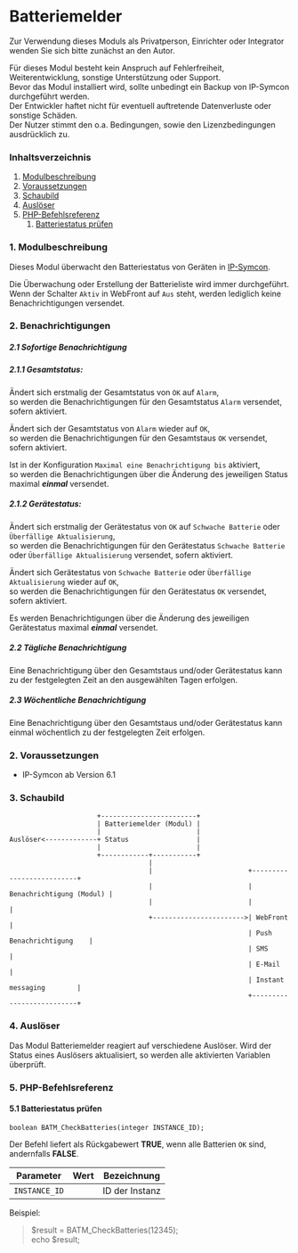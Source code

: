 # Batteriemelder

Zur Verwendung dieses Moduls als Privatperson, Einrichter oder Integrator wenden Sie sich bitte zunächst an den Autor.

Für dieses Modul besteht kein Anspruch auf Fehlerfreiheit, Weiterentwicklung, sonstige Unterstützung oder Support.  
Bevor das Modul installiert wird, sollte unbedingt ein Backup von IP-Symcon durchgeführt werden.  
Der Entwickler haftet nicht für eventuell auftretende Datenverluste oder sonstige Schäden.  
Der Nutzer stimmt den o.a. Bedingungen, sowie den Lizenzbedingungen ausdrücklich zu.


### Inhaltsverzeichnis

1. [Modulbeschreibung](#1-modulbeschreibung)
2. [Voraussetzungen](#2-voraussetzungen)
3. [Schaubild](#3-schaubild)
4. [Auslöser](#4-auslöser)
5. [PHP-Befehlsreferenz](#6-php-befehlsreferenz)
   1. [Batteriestatus prüfen](#51-batteriestatus-prüfen)

### 1. Modulbeschreibung

Dieses Modul überwacht den Batteriestatus von Geräten in [IP-Symcon](https://www.symcon.de).

Die Überwachung oder Erstellung der Batterieliste wird immer durchgeführt.  
Wenn der Schalter `Aktiv` in WebFront auf `Aus` steht, werden lediglich keine Benachrichtigungen versendet.  

### 2. Benachrichtigungen

##### 2.1 Sofortige Benachrichtigung

##### 2.1.1 Gesamtstatus:
 
Ändert sich erstmalig der Gesamtstatus von `OK` auf `Alarm`,  
so werden die Benachrichtigungen für den Gesamtstatus `Alarm` versendet, sofern aktiviert.  

Ändert sich der Gesamtstatus von `Alarm` wieder auf `OK`,  
so werden die Benachrichtigungen für den Gesamtstaus `OK` versendet, sofern aktiviert.

Ist in der Konfiguration `Maximal eine Benachrichtigung bis` aktiviert,  
so werden die Benachrichtigungen über die Änderung des jeweiligen Status maximal ***einmal*** versendet.

##### 2.1.2 Gerätestatus:

Ändert sich erstmalig der Gerätestatus von `OK` auf `Schwache Batterie` oder `Überfällige Aktualisierung`,  
so werden die Benachrichtigungen für den Gerätestatus `Schwache Batterie` oder `Überfällige Aktualisierung` versendet, sofern aktiviert.

Ändert sich Gerätestatus von `Schwache Batterie` oder `Überfällige Aktualisierung` wieder auf `OK`,  
so werden die Benachrichtigungen für den Gerätestatus `OK` versendet, sofern aktiviert.

Es werden Benachrichtigungen über die Änderung des jeweiligen Gerätestatus maximal ***einmal*** versendet.

#####  2.2 Tägliche Benachrichtigung

Eine Benachrichtigung über den Gesamtstaus und/oder Gerätestatus kann zu der festgelegten Zeit an den ausgewählten Tagen erfolgen. 

#####  2.3 Wöchentliche Benachrichtigung

Eine Benachrichtigung über den Gesamtstaus und/oder Gerätestatus kann einmal wöchentlich zu der festgelegten Zeit erfolgen.

### 2. Voraussetzungen

- IP-Symcon ab Version 6.1

### 3. Schaubild

```
                      +------------------------+
                      | Batteriemelder (Modul) |
                      |                        |
Auslöser<-------------+ Status                 |
                      |                        |
                      +------------+-----------+
                                   |
                                   |                        +--------------------------+
                                   |                        | Benachrichtigung (Modul) |
                                   |                        |                          |
                                   +----------------------->| WebFront                 |
                                                            | Push Benachrichtigung    |
                                                            | SMS                      |
                                                            | E-Mail                   |
                                                            | Instant messaging        |
                                                            +--------------------------+
```

### 4. Auslöser

Das Modul Batteriemelder reagiert auf verschiedene Auslöser.
Wird der Status eines Auslösers aktualisiert, so werden alle aktivierten Variablen überprüft.

### 5. PHP-Befehlsreferenz

#### 5.1 Batteriestatus prüfen

```
boolean BATM_CheckBatteries(integer INSTANCE_ID);
```

Der Befehl liefert als Rückgabewert **TRUE**, wenn alle Batterien `OK` sind, andernfalls **FALSE**.

| Parameter     | Wert  | Bezeichnung    |
|---------------|-------|----------------|
| `INSTANCE_ID` |       | ID der Instanz |

Beispiel:  
> $result = BATM_CheckBatteries(12345);  
> echo $result;

